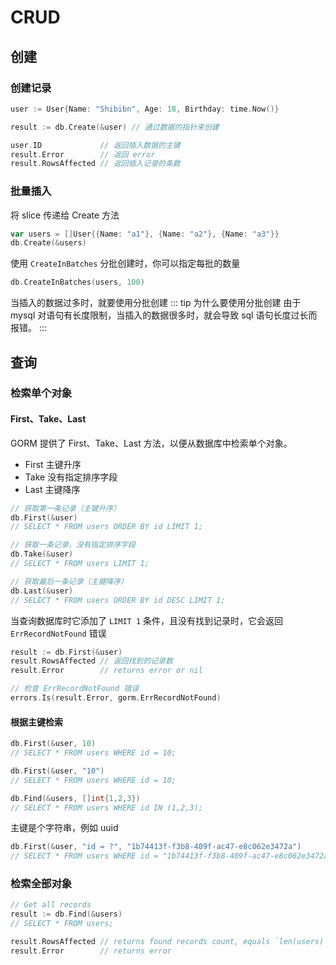 # CRUD
## 创建
### 创建记录
```go
user := User{Name: "Shibibn", Age: 18, Birthday: time.Now()}

result := db.Create(&user) // 通过数据的指针来创建

user.ID             // 返回插入数据的主键
result.Error        // 返回 error
result.RowsAffected // 返回插入记录的条数
```
### 批量插入
将 slice 传递给 Create 方法
```go
var users = []User{{Name: "a1"}, {Name: "a2"}, {Name: "a3"}}
db.Create(&users)
```
使用 `CreateInBatches` 分批创建时，你可以指定每批的数量
```go
db.CreateInBatches(users, 100)
```
当插入的数据过多时，就要使用分批创建
::: tip 为什么要使用分批创建
由于 mysql 对语句有长度限制，当插入的数据很多时，就会导致 sql 语句长度过长而报错。
:::
## 查询
### 检索单个对象

#### First、Take、Last
GORM 提供了 First、Take、Last 方法，以便从数据库中检索单个对象。
* First 主键升序
* Take 没有指定排序字段
* Last 主键降序
```go
// 获取第一条记录（主键升序）
db.First(&user)
// SELECT * FROM users ORDER BY id LIMIT 1;

// 获取一条记录，没有指定排序字段
db.Take(&user)
// SELECT * FROM users LIMIT 1;

// 获取最后一条记录（主键降序）
db.Last(&user)
// SELECT * FROM users ORDER BY id DESC LIMIT 1;
```
当查询数据库时它添加了 `LIMIT 1` 条件，且没有找到记录时，它会返回 `ErrRecordNotFound` 错误
```go
result := db.First(&user)
result.RowsAffected // 返回找到的记录数
result.Error        // returns error or nil

// 检查 ErrRecordNotFound 错误
errors.Is(result.Error, gorm.ErrRecordNotFound)
```
#### 根据主键检索

```go
db.First(&user, 10)
// SELECT * FROM users WHERE id = 10;

db.First(&user, "10")
// SELECT * FROM users WHERE id = 10;

db.Find(&users, []int{1,2,3})
// SELECT * FROM users WHERE id IN (1,2,3);
```
主键是个字符串，例如 uuid
```go
db.First(&user, "id = ?", "1b74413f-f3b8-409f-ac47-e8c062e3472a")
// SELECT * FROM users WHERE id = "1b74413f-f3b8-409f-ac47-e8c062e3472a";
```
### 检索全部对象
```go
// Get all records
result := db.Find(&users)
// SELECT * FROM users;

result.RowsAffected // returns found records count, equals `len(users)`
result.Error        // returns error
```
